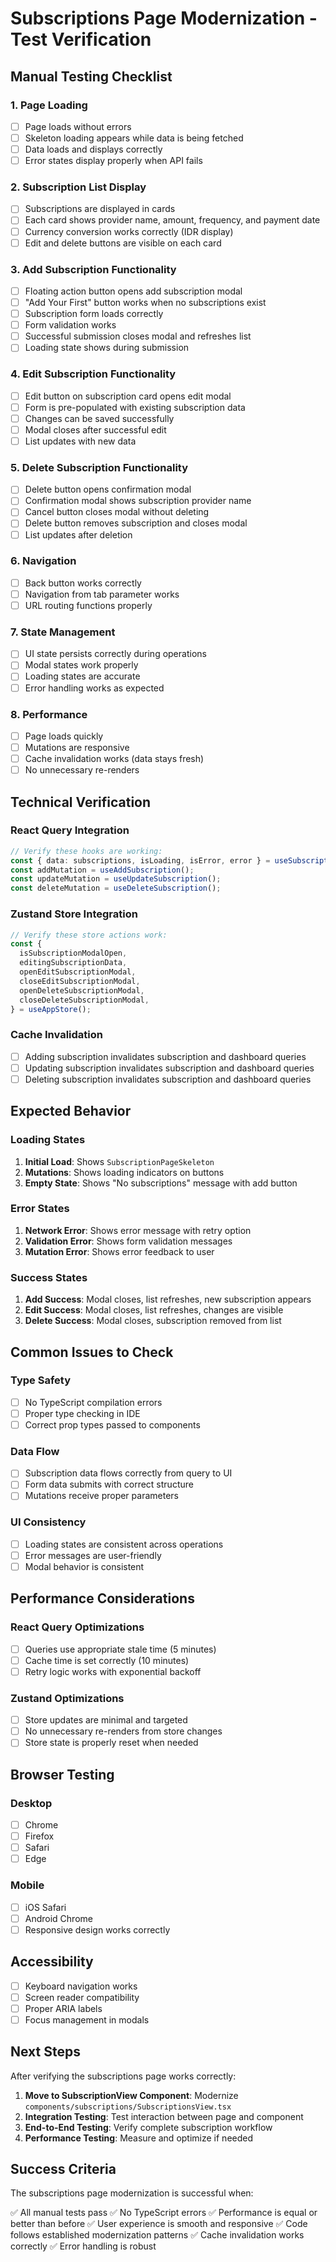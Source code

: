 # Subscriptions Page Modernization - Test Verification

## Manual Testing Checklist

### 1. Page Loading
- [ ] Page loads without errors
- [ ] Skeleton loading appears while data is being fetched
- [ ] Data loads and displays correctly
- [ ] Error states display properly when API fails

### 2. Subscription List Display
- [ ] Subscriptions are displayed in cards
- [ ] Each card shows provider name, amount, frequency, and payment date
- [ ] Currency conversion works correctly (IDR display)
- [ ] Edit and delete buttons are visible on each card

### 3. Add Subscription Functionality
- [ ] Floating action button opens add subscription modal
- [ ] "Add Your First" button works when no subscriptions exist
- [ ] Subscription form loads correctly
- [ ] Form validation works
- [ ] Successful submission closes modal and refreshes list
- [ ] Loading state shows during submission

### 4. Edit Subscription Functionality
- [ ] Edit button on subscription card opens edit modal
- [ ] Form is pre-populated with existing subscription data
- [ ] Changes can be saved successfully
- [ ] Modal closes after successful edit
- [ ] List updates with new data

### 5. Delete Subscription Functionality
- [ ] Delete button opens confirmation modal
- [ ] Confirmation modal shows subscription provider name
- [ ] Cancel button closes modal without deleting
- [ ] Delete button removes subscription and closes modal
- [ ] List updates after deletion

### 6. Navigation
- [ ] Back button works correctly
- [ ] Navigation from tab parameter works
- [ ] URL routing functions properly

### 7. State Management
- [ ] UI state persists correctly during operations
- [ ] Modal states work properly
- [ ] Loading states are accurate
- [ ] Error handling works as expected

### 8. Performance
- [ ] Page loads quickly
- [ ] Mutations are responsive
- [ ] Cache invalidation works (data stays fresh)
- [ ] No unnecessary re-renders

## Technical Verification

### React Query Integration
```typescript
// Verify these hooks are working:
const { data: subscriptions, isLoading, isError, error } = useSubscriptions(user?.id);
const addMutation = useAddSubscription();
const updateMutation = useUpdateSubscription();
const deleteMutation = useDeleteSubscription();
```

### Zustand Store Integration
```typescript
// Verify these store actions work:
const {
  isSubscriptionModalOpen,
  editingSubscriptionData,
  openEditSubscriptionModal,
  closeEditSubscriptionModal,
  openDeleteSubscriptionModal,
  closeDeleteSubscriptionModal,
} = useAppStore();
```

### Cache Invalidation
- [ ] Adding subscription invalidates subscription and dashboard queries
- [ ] Updating subscription invalidates subscription and dashboard queries  
- [ ] Deleting subscription invalidates subscription and dashboard queries

## Expected Behavior

### Loading States
1. **Initial Load**: Shows `SubscriptionPageSkeleton`
2. **Mutations**: Shows loading indicators on buttons
3. **Empty State**: Shows "No subscriptions" message with add button

### Error States
1. **Network Error**: Shows error message with retry option
2. **Validation Error**: Shows form validation messages
3. **Mutation Error**: Shows error feedback to user

### Success States
1. **Add Success**: Modal closes, list refreshes, new subscription appears
2. **Edit Success**: Modal closes, list refreshes, changes are visible
3. **Delete Success**: Modal closes, subscription removed from list

## Common Issues to Check

### Type Safety
- [ ] No TypeScript compilation errors
- [ ] Proper type checking in IDE
- [ ] Correct prop types passed to components

### Data Flow
- [ ] Subscription data flows correctly from query to UI
- [ ] Form data submits with correct structure
- [ ] Mutations receive proper parameters

### UI Consistency
- [ ] Loading states are consistent across operations
- [ ] Error messages are user-friendly
- [ ] Modal behavior is consistent

## Performance Considerations

### React Query Optimizations
- [ ] Queries use appropriate stale time (5 minutes)
- [ ] Cache time is set correctly (10 minutes)
- [ ] Retry logic works with exponential backoff

### Zustand Optimizations
- [ ] Store updates are minimal and targeted
- [ ] No unnecessary re-renders from store changes
- [ ] Store state is properly reset when needed

## Browser Testing

### Desktop
- [ ] Chrome
- [ ] Firefox
- [ ] Safari
- [ ] Edge

### Mobile
- [ ] iOS Safari
- [ ] Android Chrome
- [ ] Responsive design works correctly

## Accessibility

- [ ] Keyboard navigation works
- [ ] Screen reader compatibility
- [ ] Proper ARIA labels
- [ ] Focus management in modals

## Next Steps

After verifying the subscriptions page works correctly:

1. **Move to SubscriptionView Component**: Modernize `components/subscriptions/SubscriptionsView.tsx`
2. **Integration Testing**: Test interaction between page and component
3. **End-to-End Testing**: Verify complete subscription workflow
4. **Performance Testing**: Measure and optimize if needed

## Success Criteria

The subscriptions page modernization is successful when:

✅ All manual tests pass
✅ No TypeScript errors
✅ Performance is equal or better than before
✅ User experience is smooth and responsive
✅ Code follows established modernization patterns
✅ Cache invalidation works correctly
✅ Error handling is robust
